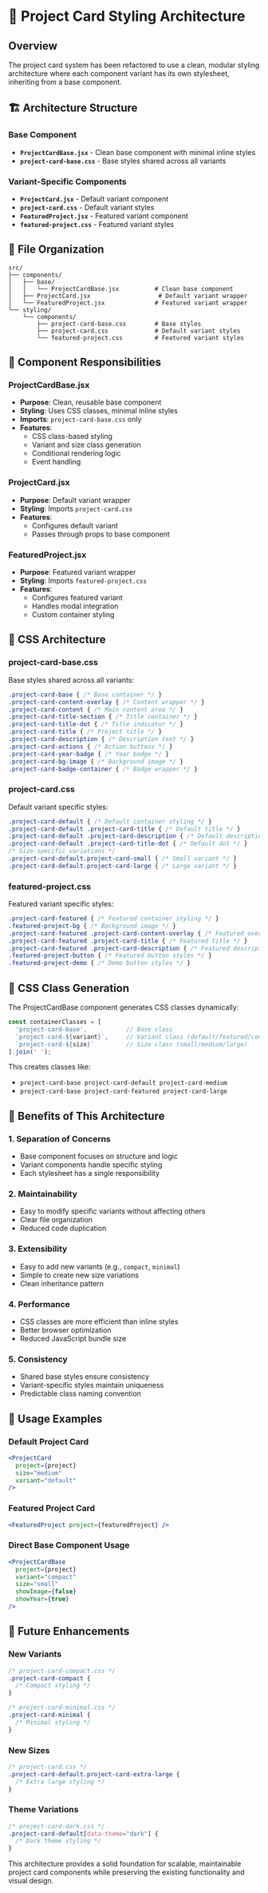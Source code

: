 # 🎨 Project Card Styling Architecture

## Overview
The project card system has been refactored to use a clean, modular styling architecture where each component variant has its own stylesheet, inheriting from a base component.

## 🏗️ Architecture Structure

### Base Component
- **`ProjectCardBase.jsx`** - Clean base component with minimal inline styles
- **`project-card-base.css`** - Base styles shared across all variants

### Variant-Specific Components
- **`ProjectCard.jsx`** - Default variant component
- **`project-card.css`** - Default variant styles
- **`FeaturedProject.jsx`** - Featured variant component  
- **`featured-project.css`** - Featured variant styles

## 📁 File Organization

```
src/
├── components/
│   ├── base/
│   │   └── ProjectCardBase.jsx          # Clean base component
│   ├── ProjectCard.jsx                   # Default variant wrapper
│   └── FeaturedProject.jsx              # Featured variant wrapper
└── styling/
    └── components/
        ├── project-card-base.css        # Base styles
        ├── project-card.css             # Default variant styles
        └── featured-project.css         # Featured variant styles
```

## 🎯 Component Responsibilities

### ProjectCardBase.jsx
- **Purpose**: Clean, reusable base component
- **Styling**: Uses CSS classes, minimal inline styles
- **Imports**: `project-card-base.css` only
- **Features**: 
  - CSS class-based styling
  - Variant and size class generation
  - Conditional rendering logic
  - Event handling

### ProjectCard.jsx
- **Purpose**: Default variant wrapper
- **Styling**: Imports `project-card.css`
- **Features**: 
  - Configures default variant
  - Passes through props to base component

### FeaturedProject.jsx
- **Purpose**: Featured variant wrapper
- **Styling**: Imports `featured-project.css`
- **Features**: 
  - Configures featured variant
  - Handles modal integration
  - Custom container styling

## 🎨 CSS Architecture

### project-card-base.css
Base styles shared across all variants:
```css
.project-card-base { /* Base container */ }
.project-card-content-overlay { /* Content wrapper */ }
.project-card-content { /* Main content area */ }
.project-card-title-section { /* Title container */ }
.project-card-title-dot { /* Title indicator */ }
.project-card-title { /* Project title */ }
.project-card-description { /* Description text */ }
.project-card-actions { /* Action buttons */ }
.project-card-year-badge { /* Year badge */ }
.project-card-bg-image { /* Background image */ }
.project-card-badge-container { /* Badge wrapper */ }
```

### project-card.css
Default variant specific styles:
```css
.project-card-default { /* Default container styling */ }
.project-card-default .project-card-title { /* Default title */ }
.project-card-default .project-card-description { /* Default description */ }
.project-card-default .project-card-title-dot { /* Default dot */ }
/* Size-specific variations */
.project-card-default.project-card-small { /* Small variant */ }
.project-card-default.project-card-large { /* Large variant */ }
```

### featured-project.css
Featured variant specific styles:
```css
.project-card-featured { /* Featured container styling */ }
.featured-project-bg { /* Background image */ }
.project-card-featured .project-card-content-overlay { /* Featured overlay */ }
.project-card-featured .project-card-title { /* Featured title */ }
.project-card-featured .project-card-description { /* Featured description */ }
.featured-project-button { /* Featured button styles */ }
.featured-project-demo { /* Demo button styles */ }
```

## 🔧 CSS Class Generation

The ProjectCardBase component generates CSS classes dynamically:

```jsx
const containerClasses = [
  'project-card-base',           // Base class
  `project-card-${variant}`,     // Variant class (default/featured/compact)
  `project-card-${size}`         // Size class (small/medium/large)
].join(' ');
```

This creates classes like:
- `project-card-base project-card-default project-card-medium`
- `project-card-base project-card-featured project-card-large`

## 🎯 Benefits of This Architecture

### 1. **Separation of Concerns**
- Base component focuses on structure and logic
- Variant components handle specific styling
- Each stylesheet has a single responsibility

### 2. **Maintainability**
- Easy to modify specific variants without affecting others
- Clear file organization
- Reduced code duplication

### 3. **Extensibility**
- Easy to add new variants (e.g., `compact`, `minimal`)
- Simple to create new size variations
- Clean inheritance pattern

### 4. **Performance**
- CSS classes are more efficient than inline styles
- Better browser optimization
- Reduced JavaScript bundle size

### 5. **Consistency**
- Shared base styles ensure consistency
- Variant-specific styles maintain uniqueness
- Predictable class naming convention

## 🚀 Usage Examples

### Default Project Card
```jsx
<ProjectCard 
  project={project}
  size="medium"
  variant="default"
/>
```

### Featured Project Card
```jsx
<FeaturedProject project={featuredProject} />
```

### Direct Base Component Usage
```jsx
<ProjectCardBase
  project={project}
  variant="compact"
  size="small"
  showImage={false}
  showYear={true}
/>
```

## 🔮 Future Enhancements

### New Variants
```css
/* project-card-compact.css */
.project-card-compact {
  /* Compact styling */
}

/* project-card-minimal.css */
.project-card-minimal {
  /* Minimal styling */
}
```

### New Sizes
```css
/* project-card.css */
.project-card-default.project-card-extra-large {
  /* Extra large styling */
}
```

### Theme Variations
```css
/* project-card-dark.css */
.project-card-default[data-theme="dark"] {
  /* Dark theme styling */
}
```

This architecture provides a solid foundation for scalable, maintainable project card components while preserving the existing functionality and visual design. 